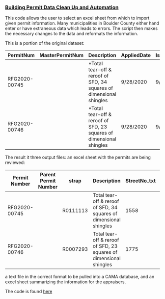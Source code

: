 <h3> <a href="https://tkravits.github.io/Building-Permit-Automation">Building Permit Data Clean Up and Automation</a></h3>

This code allows the user to select an excel sheet from which to import given permit information. Many municipalities in Boulder County either hand enter or have extraneous data which leads to errors. The script then makes the necessary changes to the data and reformats the information.

This is a portion of the original dataset:

|PermitNum |	MasterPermitNum	|Description |	AppliedDate |	IssuedDate |	CompletedDate	| StatusCurrent	| OriginalAddress	|OriginalCity	|OriginalState	|OriginalZip	|PIN	|ProjectName	|PermitType|	PermitWorkType	|EstProjectCost |
| --- | --- | ---| --- | --- | ---| --- | --- | ---| --- | --- | ---| --- | --- | ---| --- |
|RFG2020-00745	| |	*Total tear-off & reroof of SFD, 34 squares of dimensional shingles|	9/28/2020|	9/30/2020	||	Issued|	1558 CRESS CT|BOULDER|CO|80304|1.46319E+11||		Roofing Replacement Permit	|Roofing Replacement Permit	|9000|
|RFG2020-00746	||	*Total tear-off & reroof of SFD, 23 squares of dimensional shingles	|9/28/2020	|9/29/2020||		Issued	|1775 FOREST AVE	|BOULDER	|CO|	80304|	1.46319E+11	||	Roofing Replacement Permit	|Roofing Replacement Permit|	10270|


The result it three output files: an excel sheet with the permits are being reviewed:

|Permit Number|	Parent Permit Number|	strap|	Description|	StreetNo_txt|	StreetDir|	StreetName|	StreetType|	Unit|	Value Total|	Issued Date|	Finaled Date|	Work Class|	SCOPE|	map_id|	nh_cd|	dor_cd|
| --- | --- | ---| --- | --- | ---| --- | --- | ---| --- | --- | ---| --- | --- | ---| --- |--- |
|RFG2020-00745| |		R0111113	|Total tear-off & reroof of SFD, 34 squares of dimensional shingles |	1558	|| 	CRESS	|CT	||	9000	|2020-09-30 00:00:00|		Roofing Replacement Permit	|RRR	|	120	|RES|
|RFG2020-00746	||	R0007293	|Total tear-off & reroof of SFD, 23 squares of dimensional shingles| 	1775	|| 	FOREST|	AVE||		10270|	2020-09-29 00:00:00	|	Roofing Replacement Permit|	RRR	|	115	|RES|


a text file in the correct format to be pulled into a CAMA database, and an excel sheet summarizing the information for the appraisers.

The code is found <a href="https://github.com/tkravits/Building-Permit-Automation">here</a>
